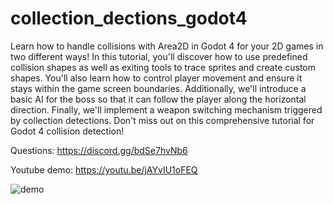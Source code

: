 # collection_dections_godot4
Learn how to handle collisions with Area2D in Godot 4 for your 2D games in two different ways! In this tutorial, you'll discover how to use predefined collision shapes as well as exiting tools to trace sprites and create custom shapes. You'll also learn how to control player movement and ensure it stays within the game screen boundaries. Additionally, we'll introduce a basic AI for the boss so that it can follow the player along the horizontal direction. Finally, we'll implement a weapon switching mechanism triggered by collection detections. Don't miss out on this comprehensive tutorial for Godot 4 collision detection!

Questions: 
https://discord.gg/bdSe7hvNb6

Youtube demo: https://youtu.be/jAYvIU1oFEQ


![demo](https://github.com/imperativelyfunctional/design_pattern_space_shooter/blob/main/demo.gif)
